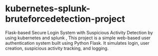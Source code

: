 # kubernetes-splunk-bruteforcedetection-project
Flask-based Secure Login System with Suspicious Activity Detection by using kubernetes and splunk  , This project is a simple web-based user authentication system built using Python Flask. It simulates login, user creation, suspicious activity tracking, and logging.
